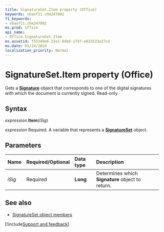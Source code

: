 ```yaml
---
title: SignatureSet.Item property (Office)
keywords: vbaof11.chm247002
f1_keywords:
- vbaof11.chm247002
ms.prod: office
api_name:
- Office.SignatureSet.Item
ms.assetid: f55249e6-22e1-84bd-175f-e615533a37cd
ms.date: 01/24/2019
localization_priority: Normal
---
```



# SignatureSet.Item property (Office)

Gets a **[Signature](office.signature.md)** object that corresponds to one of the digital signatures with which the document is currently signed. Read-only.


## Syntax

_expression_.**Item**(_iSig_)

_expression_ Required. A variable that represents a **[SignatureSet](Office.SignatureSet.md)** object.


## Parameters

|Name|Required/Optional|Data type|Description|
|:-----|:-----|:-----|:-----|
| _iSig_|Required|**Long**|Determines which **Signature** object to return.|

## See also

- [SignatureSet object members](overview/Library-Reference/signatureset-members-office.md)



[!include[Support and feedback](~/includes/feedback-boilerplate.md)]